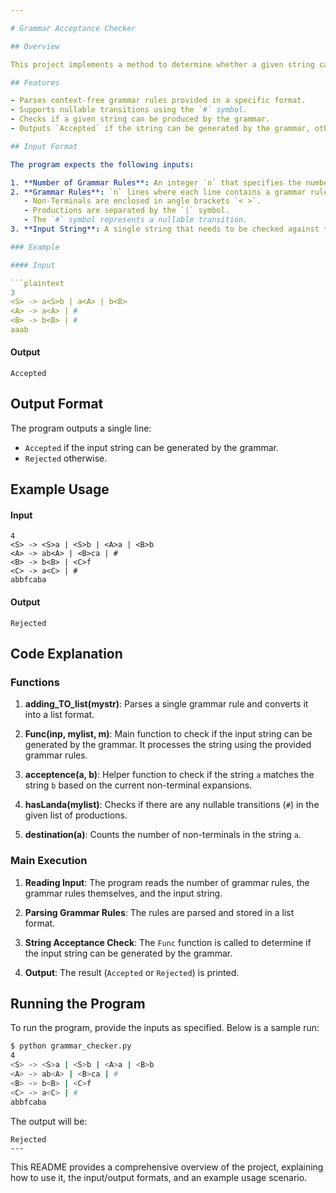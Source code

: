```yaml
---

# Grammar Acceptance Checker

## Overview

This project implements a method to determine whether a given string can be generated by a specified context-free grammar. The grammar is defined by a set of production rules, and the method checks for string acceptance based on these rules.

## Features

- Parses context-free grammar rules provided in a specific format.
- Supports nullable transitions using the `#` symbol.
- Checks if a given string can be produced by the grammar.
- Outputs `Accepted` if the string can be generated by the grammar, otherwise `Rejected`.

## Input Format

The program expects the following inputs:

1. **Number of Grammar Rules**: An integer `n` that specifies the number of grammar rules.
2. **Grammar Rules**: `n` lines where each line contains a grammar rule in the format `<Non-Terminal> -> production1 | production2 | ... | productionK`.
   - Non-Terminals are enclosed in angle brackets `< >`.
   - Productions are separated by the `|` symbol.
   - The `#` symbol represents a nullable transition.
3. **Input String**: A single string that needs to be checked against the grammar.

### Example

#### Input

```plaintext
3
<S> -> a<S>b | a<A> | b<B>
<A> -> a<A> | #
<B> -> b<B> | #
aaab
```

#### Output

```plaintext
Accepted
```

## Output Format

The program outputs a single line:
- `Accepted` if the input string can be generated by the grammar.
- `Rejected` otherwise.

## Example Usage

#### Input

```plaintext
4
<S> -> <S>a | <S>b | <A>a | <B>b
<A> -> ab<A> | <B>ca | #
<B> -> b<B> | <C>f
<C> -> a<C> | #
abbfcaba
```

#### Output

```plaintext
Rejected
```

## Code Explanation

### Functions

1. **adding_TO_list(mystr)**: Parses a single grammar rule and converts it into a list format.

2. **Func(inp, mylist, m)**: Main function to check if the input string can be generated by the grammar. It processes the string using the provided grammar rules.

3. **acceptence(a, b)**: Helper function to check if the string `a` matches the string `b` based on the current non-terminal expansions.

4. **hasLanda(mylist)**: Checks if there are any nullable transitions (`#`) in the given list of productions.

5. **destination(a)**: Counts the number of non-terminals in the string `a`.

### Main Execution

1. **Reading Input**: The program reads the number of grammar rules, the grammar rules themselves, and the input string.

2. **Parsing Grammar Rules**: The rules are parsed and stored in a list format.

3. **String Acceptance Check**: The `Func` function is called to determine if the input string can be generated by the grammar.

4. **Output**: The result (`Accepted` or `Rejected`) is printed.

## Running the Program

To run the program, provide the inputs as specified. Below is a sample run:

```sh
$ python grammar_checker.py
4
<S> -> <S>a | <S>b | <A>a | <B>b
<A> -> ab<A> | <B>ca | #
<B> -> b<B> | <C>f
<C> -> a<C> | #
abbfcaba
```

The output will be:

```plaintext
Rejected
---
```


This README provides a comprehensive overview of the project, explaining how to use it, the input/output formats, and an example usage scenario.
